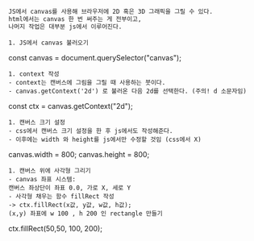 ``` 1.1 Our First Drawing
JS에서 canvas를 사용해 브라우저에 2D 혹은 3D 그래픽을 그릴 수 있다.
html에서는 canvas 한 번 써주는 게 전부이고,
나머지 작업은 대부분 js에서 이루어진다.
```
```
1. JS에서 canvas 불러오기
```
const canvas = document.querySelector("canvas");
```
1. context 작성
- context는 캔버스에 그림을 그릴 때 사용하는 붓이다.
- canvas.getContext('2d') 로 불러온 다음 2d를 선택한다. (주의! d 소문자임)
```
const ctx = canvas.getContext("2d");
```
1. 캔버스 크기 설정
- css에서 캔버스 크기 설정을 한 후 js에서도 작성해준다.
- 이후에는 width 와 height를 js에서만 수정할 것임 (css에서 X)
```
canvas.width = 800;
canvas.height = 800;
```
1. 캔버스 위에 사각형 그리기
- canvas 좌표 시스템:
캔버스 좌상단이 좌표 0.0, 가로 X, 세로 Y
- 사각형 채우는 함수 fillRect 작성
-> ctx.fillRect(x값, y값, w값, h값);
(x,y) 좌표에 w 100 , h 200 인 rectangle 만들기
```
ctx.fillRect(50,50, 100, 200);
